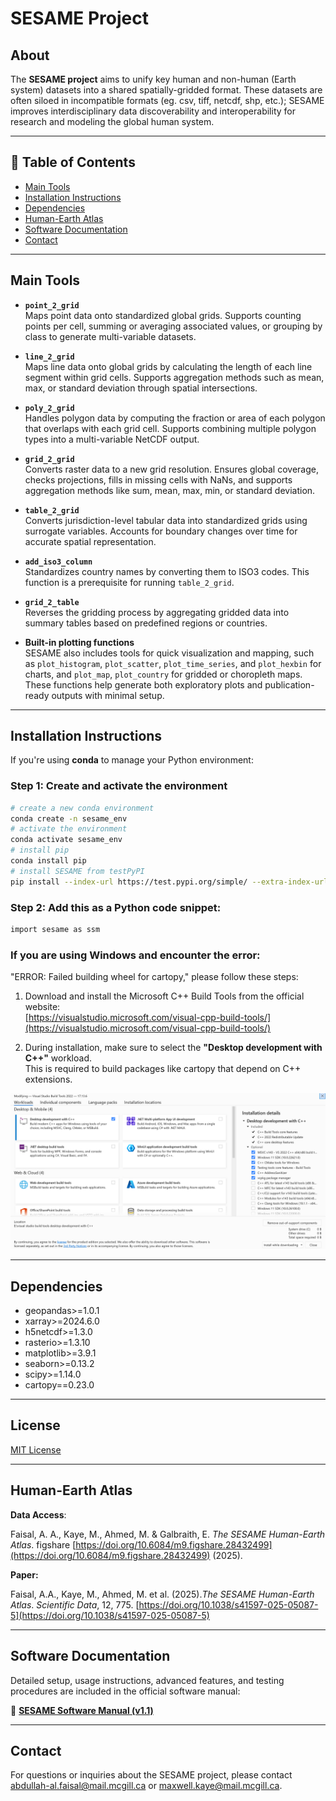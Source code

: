 # SESAME Project

## About

The **SESAME project** aims to unify key human and non-human (Earth system) datasets into a shared spatially-gridded format. These datasets are often siloed in incompatible formats (eg. csv, tiff, netcdf, shp, etc.); SESAME improves interdisciplinary data discoverability and interoperability for research and modeling the global human system.

---

## 📑 Table of Contents

- [Main Tools](#example-tools)
- [Installation Instructions](#installation-instructions)
- [Dependencies](#dependencies)
- [Human-Earth Atlas](#human-earth-atlas)
- [Software Documentation](#software-documentation)
- [Contact](#contact)

---

## Main Tools

- **`point_2_grid`**  
  Maps point data onto standardized global grids. Supports counting points per cell, summing or averaging associated values, or grouping by class to generate multi-variable datasets.

- **`line_2_grid`**  
  Maps line data onto global grids by calculating the length of each line segment within grid cells. Supports aggregation methods such as mean, max, or standard deviation through spatial intersections.

- **`poly_2_grid`**  
  Handles polygon data by computing the fraction or area of each polygon that overlaps with each grid cell. Supports combining multiple polygon types into a multi-variable NetCDF output.

- **`grid_2_grid`**  
  Converts raster data to a new grid resolution. Ensures global coverage, checks projections, fills in missing cells with NaNs, and supports aggregation methods like sum, mean, max, min, or standard deviation.

- **`table_2_grid`**  
  Converts jurisdiction-level tabular data into standardized grids using surrogate variables. Accounts for boundary changes over time for accurate spatial representation.

- **`add_iso3_column`**  
  Standardizes country names by converting them to ISO3 codes. This function is a prerequisite for running `table_2_grid`.

- **`grid_2_table`**  
  Reverses the gridding process by aggregating gridded data into summary tables based on predefined regions or countries.

- **Built-in plotting functions**  
  SESAME also includes tools for quick visualization and mapping, such as `plot_histogram`, `plot_scatter`, `plot_time_series`, and `plot_hexbin` for charts, and `plot_map`, `plot_country` for gridded or choropleth maps. These functions help generate both exploratory plots and publication-ready outputs with minimal setup.

---

## Installation Instructions

If you're using **conda** to manage your Python environment:

### Step 1: Create and activate the environment

```bash
# create a new conda environment
conda create -n sesame_env
# activate the environment
conda activate sesame_env
# install pip
conda install pip
# install SESAME from testPyPI
pip install --index-url https://test.pypi.org/simple/ --extra-index-url https://pypi.org/simple sesame-iesd==0.1.1
```
### Step 2: Add this as a Python code snippet:
```bash
import sesame as ssm 
```

### If you are using Windows and encounter the error: 
"ERROR: Failed building wheel for cartopy," please follow these steps:

1. Download and install the Microsoft C++ Build Tools from the official website:  
   [https://visualstudio.microsoft.com/visual-cpp-build-tools/](https://visualstudio.microsoft.com/visual-cpp-build-tools/)

2. During installation, make sure to select the **"Desktop development with C++"** workload.  
   This is required to build packages like cartopy that depend on C++ extensions.

![Visual Studio Build Tools Installation](https://github.com/A2Faisal/SESAME/blob/main/docs/images/vs_build_tools.png)

---

## Dependencies

- geopandas>=1.0.1
- xarray>=2024.6.0
- h5netcdf>=1.3.0
- rasterio>=1.3.10
- matplotlib>=3.9.1
- seaborn>=0.13.2
- scipy>=1.14.0
- cartopy==0.23.0

---

## License

[MIT License](https://github.com/A2Faisal/SESAME/blob/main/LICENSE)

--- 

## Human-Earth Atlas

**Data Access**:

Faisal, A. A., Kaye, M., Ahmed, M. & Galbraith, E. _The SESAME Human-Earth Atlas_. figshare [https://doi.org/10.6084/m9.figshare.28432499](https://doi.org/10.6084/m9.figshare.28432499) (2025).  

**Paper:**

Faisal, A.A., Kaye, M., Ahmed, M. et al. (2025)._The SESAME Human-Earth Atlas_. *Scientific Data*, 12, 775. [https://doi.org/10.1038/s41597-025-05087-5](https://doi.org/10.1038/s41597-025-05087-5)

---

## Software Documentation

Detailed setup, usage instructions, advanced features, and testing procedures are included in the official software manual:

📄 [**SESAME Software Manual (v1.1)**](https://a2faisal.github.io/SESAME/)

---


## Contact
For questions or inquiries about the SESAME project, please contact [abdullah-al.faisal@mail.mcgill.ca](mailto:abdullah-al.faisal@mail.mcgill.ca) or [maxwell.kaye@mail.mcgill.ca](mailto:maxwell.kaye@mail.mcgill.ca).
